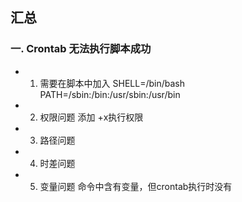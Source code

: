 ## 汇总

### 一. Crontab 无法执行脚本成功

* 1. 需要在脚本中加入
SHELL=/bin/bash
PATH=/sbin:/bin:/usr/sbin:/usr/bin

* 2. 权限问题
添加 +x执行权限

* 3. 路径问题

* 4. 时差问题

* 5. 变量问题
命令中含有变量，但crontab执行时没有


